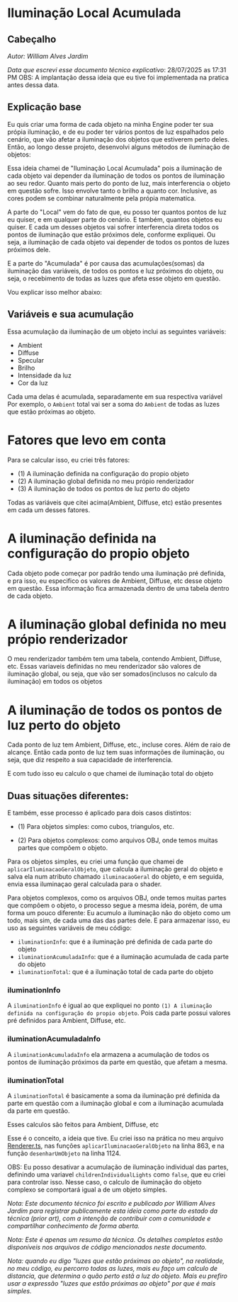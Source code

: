 # Iluminação Local Acumulada

## Cabeçalho
*Autor: William Alves Jardim*

*Data que escrevi esse documento técnico explicativo*: 28/07/2025 as 17:31 PM
OBS: A implantação dessa ideia que eu tive foi implementada na pratica antes dessa data.

## Explicação base
Eu quis criar uma forma de cada objeto na minha Engine poder ter sua própia iluminação, e de eu poder ter vários pontos de luz espalhados pelo cenário, que vão afetar a iluminação dos objetos que estiverem perto deles. Então, ao longo desse projeto, desenvolvi alguns métodos de iluminação de objetos:

Essa ideia chamei de "Iluminação Local Acumulada" pois a iluminação de cada objeto vai depender da iluminação de todos os pontos de iluminação ao seu redor. Quanto mais perto do ponto de luz, mais interferencia o objeto em questão sofre. Isso envolve tanto o brilho a quanto cor. Inclusive, as cores podem se combinar naturalmente pela própia matematica. 

A parte do "Local" vem do fato de que, eu posso ter quantos pontos de luz eu quiser, e em qualquer parte do cenário. E também, quantos objetos eu quiser. E cada um desses objetos vai sofrer interferencia direta todos os pontos de iluminação que estão próximos dele, conforme expliquei. Ou seja, a iluminação de cada objeto vai depender de todos os pontos de luzes próximos dele. 

E a parte do "Acumulada" é por causa das acumulações(somas) da iluminação das variáveis, de todos os pontos e luz próximos do objeto, ou seja, o recebimento de todas as luzes que afeta esse objeto em questão. 

Vou explicar isso melhor abaixo:

## Variáveis e sua acumulação
Essa acumulação da iluminação de um objeto inclui as seguintes variáveis:
  - Ambient
  - Diffuse
  - Specular
  - Brilho
  - Intensidade da luz
  - Cor da luz

Cada uma delas é acumulada, separadamente em sua respectiva variável
Por exemplo, o `Ambient` total vai ser a soma do `Ambient` de todas as luzes que estão próximas ao objeto.

# Fatores que levo em conta
Para se calcular isso, eu criei três fatores:
  - (1) A iluminação definida na configuração do propio objeto
  - (2) A iluminação global definida no meu própio renderizador
  - (3) A iluminação de todos os pontos de luz perto do objeto

Todas as variáveis que citei acima(Ambient, Diffuse, etc) estão presentes em cada um desses fatores.

# A iluminação definida na configuração do propio objeto
Cada objeto pode começar por padrão tendo uma iluminação pré definida, e pra isso, eu especifico os valores de Ambient, Diffuse, etc desse objeto em questão. Essa informação fica armazenada dentro de uma tabela dentro de cada objeto.

# A iluminação global definida no meu própio renderizador
O meu renderizador também tem uma tabela, contendo Ambient, Diffuse, etc. Essas variaveis definidas no meu renderizador são valores de iluminação global, ou seja, que vão ser somados(inclusos no calculo da iluminação) em todos os objetos

# A iluminação de todos os pontos de luz perto do objeto
Cada ponto de luz tem Ambient, Diffuse, etc., incluse cores. Além de raio de alcançe. Então cada ponto de luz tem suas informações de iluminação, ou seja, que diz respeito a sua capacidade de interferencia.

E com tudo isso eu calculo o que chamei de iluminação total do objeto


## Duas situações diferentes:
E também, esse processo é aplicado para dois casos distintos:
  - (1) Para objetos simples: como cubos, triangulos, etc.

  - (2) Para objetos complexos: como arquivos OBJ, onde temos muitas partes que compôem o objeto.

Para os objetos simples, eu criei uma função que chamei de `aplicarIluminacaoGeralObjeto`, que calcula a iluminação geral do objeto e salva ela num atributo chamado `iluminacaoGeral` do objeto, e em seguida, envia essa iluminaçao geral calculada para o shader.

Para objetos complexos, como os arquivos OBJ, onde temos muitas partes que compôem o objeto, o processo segue a mesma ideia, porém, de uma forma um pouco diferente: Eu acumulo a iluminação não do objeto como um todo, mais sim, de cada uma das das partes dele. E para armazenar isso, eu uso as seguintes variáveis de meu código:
 - `iluminationInfo`: que é a iluminação pré definida de cada parte do objeto
 - `iluminationAcumuladaInfo`: que é a iluminação acumulada de cada parte do objeto
 - `iluminationTotal`: que é a iluminação total de cada parte do objeto 

### iluminationInfo
A `iluminationInfo` é igual ao que expliquei no ponto `(1) A iluminação definida na configuração do propio objeto`. Pois cada parte possui valores pré definidos para Ambient, Diffuse, etc.

### iluminationAcumuladaInfo
A `iluminationAcumuladaInfo` ela armazena a acumulação de todos os pontos de iluminação próximos da parte em questão, que afetam a mesma. 

### iluminationTotal
A `iluminationTotal` é basicamente a soma da iluminação pré definida da parte em questão com a iluminação global e com a iluminação acumulada da parte em questão.

Esses calculos são feitos para Ambient, Diffuse, etc

Esse é o conceito, a ideia que tive. Eu criei isso na prática no meu arquivo [Renderer.ts](../../engine/renderer/Renderer/Renderer.ts), nas funções `aplicarIluminacaoGeralObjeto` na linha 863, e na função `desenharUmObjeto` na linha 1124. 

OBS: Eu posso desativar a acumulação de iluminação individual das partes, definindo uma variavel `childrenIndividualLights` como `false`, que eu criei para controlar isso. Nesse caso, o calculo de iluminação do objeto complexo se comportará igual a de um objeto simples.

*Nota: Este documento técnico foi escrito e publicado por William Alves Jardim para registrar publicamente esta ideia como parte do estado da técnica (prior art), com a intenção de contribuir com a comunidade e compartilhar conhecimento de forma aberta.*

*Nota: Este é apenas um resumo da técnica. Os detalhes completos estão disponíveis nos arquivos de código mencionados neste documento.*

*Nota: quando eu digo "luzes que estão próximas ao objeto", na realidade, no meu código, eu percorro todas as luzes, mais eu faço um calculo de distancia, que determina o quão perto estã a luz do objeto. Mais eu prefiro usar a expressão "luzes que estão próximas ao objeto" por que é mais simples.*










